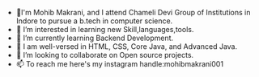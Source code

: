 - 👋I'm Mohib Makrani, and I attend Chameli Devi Group of Institutions in Indore to pursue a b.tech in computer science.
- 👀 I’m interested in learning new Skill,languages,tools.
- 🌱 I’m currently learning Backend Development.
- 🌱 I am well-versed in HTML, CSS, Core Java, and Advanced Java.
- 💞️ I’m looking to collaborate on Open source projects.
- 📫 To reach me here's my instagram handle:mohibmakrani001 

<!---
mohibmakrani001/mohibmakrani001 is a ✨ special ✨ repository because its `README.md` (this file) appears on your GitHub profile.
You can click the Preview link to take a look at your changes.
--->
